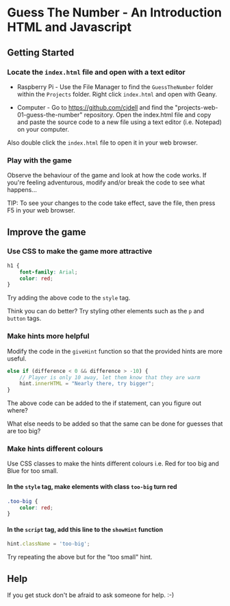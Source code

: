 Guess The Number - An Introduction HTML and Javascript
======================================================

Getting Started
---------------

### Locate the `index.html` file and open with a text editor

- Raspberry Pi - Use the File Manager to find the `GuessTheNumber` folder within the `Projects` folder. Right click `index.html` and open with Geany.

- Computer - Go to https://github.com/cjdell and find the "projects-web-01-guess-the-number" repository. Open the index.html file and copy and paste the source code to a new file using a text editor (i.e. Notepad) on your computer.

Also double click the `index.html` file to open it in your web browser.

### Play with the game

Observe the behaviour of the game and look at how the code works. If you're feeling adventurous, modify and/or break the code to see what happens...

TIP: To see your changes to the code take effect, save the file, then press F5 in your web browser.

Improve the game
----------------

### Use CSS to make the game more attractive
```css
h1 {
    font-family: Arial;
    color: red;
}
```

Try adding the above code to the `style` tag.

Think you can do better? Try styling other elements such as the `p` and `button` tags.

### Make hints more helpful
Modify the code in the `giveHint` function so that the provided hints are more useful.

```javascript
else if (difference < 0 && difference > -10) {
    // Player is only 10 away, let them know that they are warm
    hint.innerHTML = "Nearly there, try bigger";
}
```

The above code can be added to the if statement, can you figure out where?

What else needs to be added so that the same can be done for guesses that are too big?

### Make hints different colours
Use CSS classes to make the hints different colours i.e. Red for too big and Blue for too small.

#### In the `style` tag, make elements with class `too-big` turn red
```css
.too-big {
    color: red;
}
```

#### In the `script` tag, add this line to the `showHint` function
```javascript
hint.className = 'too-big';
```

Try repeating the above but for the "too small" hint.

Help
----

If you get stuck don't be afraid to ask someone for help. :-)